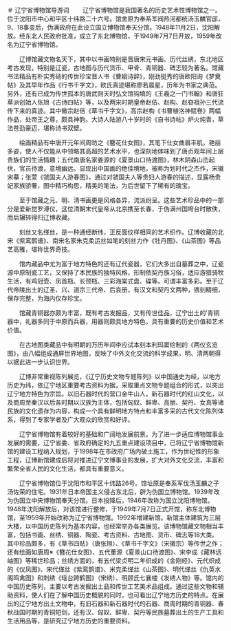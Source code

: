 ＃ 辽宁省博物馆导游词
　　辽宁省博物馆是我国著名的历史艺术性博物馆之一。位于沈阳市中心和平区十纬路二十六号。馆舍原为奉系军阀热河都统汤玉麟官邸，9、18事变后，伪满政府在此设立国立博物馆奉天分馆。1948年11月2日，沈阳解放。经东北人民政府批准，成立了东北博物馆，于1949年7月7日开放，1959年改名为辽宁省博物馆。

　　辽博馆藏文物名天下，其中以书画特别是晋唐宋元书画、历代丝绣，东北地区考古发现，特别是辽瓷，古地图与历代货币、甲骨、青铜器、碑志较为著名。馆藏书法精品有朴实秀砀的传世珍宝晋人书《曹娥诗辞》，刚劲挺秀的唐欧阳询《梦奠帖》及其早年作品《行书千字文》，欧氏真迹堪称廖若晨星，历年为书家之典范。另外，还有已成为传世孤本的唐武则天时弘文馆钩填的《王羲之一门书翰》和唐狂草派创始人张旭《古诗四帖》等，以及两宋时期皇帝赵佶、赵构、赵昚祖孙三代流传下来的真迹。其中徽宗赵佶《草书千字文》，高宗赵构《书曹植洛神赋卷》两幅作品，处帝王之尊，颇具神韵。大诗人陆游八十岁时的《自书诗帖》炉火纯青，草法苍劲豪迈，堪称诗书双壁。

　　绘画精品有中唐开元年间周昉之《簪花仕女图》，其笔下仕女曲眉丰肌，艳丽多姿，使人不仅能从中领略其高超的艺术水平，也深刻地体味到了唐贞观年间上层贵族们的生活情趣；五代南唐名家姜源的《夏景山口待渡图》，林木阴森山峦起伏，官员待渡，意境幽远。显现出中国画的绝佳境地，被称为划时代之杰作，宋徽宋摹；张萱《虢国夫人游春图》，通过对虢国夫人等贵妇人游春的描述，显露杨贵妃家族骄奢，图中精巧构思，精美的笔法，为后世留下了稀有的瑰宝。

　　至于馆藏之元、明、清书画更是风格各异，流派纷呈。这些艺术珍品中的一部分是爱新觉罗溥仪，这位清朝末代皇帝从北京携至长春，于伪满州国垮台时散佚，而后辗转得归辽博收藏。

　　刻丝又名缂丝，是一种通经断纬，正反面纹样相同的艺术织作。辽博收藏的北宋《紫鸾鹊谱》、南宋名家朱克柔运丝如笔的刻丝力作《牡丹图》、《山茶图》等品艺高雅，堪称世界奇技。

　　馆内藏品中尤为富于地方特色的还有辽代瓷器，它们大多出自墓葬之中，辽瓷源中原制瓷工艺，又保持了本民族的独特风格，形制依契丹族习俗，适应游猎骑牧生活，有鸡冠壶、凤首瓶、长颈瓶、三彩海棠式盘、碟等。可谓丰富多彩。至于辽代帝陵出土的辽圣、兴、道宗三代帝、后哀册，有汉文和契丹文两种，镌刻精细，保存完整，为海内仅存珍宝。

　　馆藏青铜器亦颇为丰富，既有考古发掘品，又有传世佳品，辽宁出土的’青铜器中，礼器多同于中原而兵器，用器则颇具地方特色，具有重要的历史价值和艺术价值。

　　在古地图类藏品中有明朝的万历年间李应试本刻本利玛窦绘制的《两仪玄览图》，由八幅组成通屏世界地图，反映了中外文化交流的科学成果，明、清两朝得以据此进一步认识世界。

　　辽博非常重视陈列展览，《辽宁历史文物专题陈列》以中国通史为经，以地方历史为纬，依辽宁地区重要考古资料为据，采取重点文物专题组合的形式，以突出辽宁地方特色为宗旨。以旧石器时代的营口金牛山人，新石器时代的红山文化，以及商周至秦汉以后各时期以汉族为主体，包括匈奴、鲜卑、高丽、契丹、女真等诸民族的文化遗存为内容，构成一个具有鲜明地方特点和丰富多采的古代文化陈列体系，得到了专家学者及广大观众的欣赏和好评。

　　辽宁省博物馆有着较好的基础和广阔地发展前景。为了进一步适应博物馆事业发展的需要，辽宁省委、省政府确定的九五重点建设项目中，已将辽宁省博物馆新馆的建设工程纳入规划，于1998年在市政府广场内破土施工，作为世纪性的形象工程，辽博新馆建成后将对推进辽宁文博事业的发展，扩大对外文化交流，丰富和繁荣全省人民的文化生活，都具有重要意义。

　　辽宁省博物馆位于沈阳市和平区十纬路26号。馆址原是奉系军伐汤玉麟之子汤佐荣的住宅。1931年日本帝国主义侵占东北后，辟为伪国立博物馆。1939年改为伪国立中央博物馆奉天分馆。日本投降后，1946年改称为国立沈阳博物馆。1948年沈阳解放后，对该馆进行整修，于1949年7月7日正式开馆，称东北博物馆，至1959年开始改称为辽宁省博物馆。1992年增建新馆。新馆主体建筑为三层大楼，以中国历史陈列为基本内容，也经常举办各类展览。该博物馆藏文物相当丰富，包括书画、丝绣、铜器、陶瓷、考古资料、古地图、货币、碑志等18大类。其中珍品颇多，有《草书四贴》（唐张旭）、《草书千字文》（宋徽宗）等传世之作；还有绘画如唐周※《簪花仕女图》、五代董源《夏景山口待渡图》、宋李成《藏林远岫图》等稀世珍品；丝绣方面的，有五代梁贞明二年织成的《金刚经》、元代织成的《仪凤图》、宋代缂丝《紫鸾鹊谱》、米克柔缂丝《山茶图》、明代缂丝《仇英水阁鸣禽图》和刺绣《瑶台跨鹤图》（宋绣）、明顾氏七襄楼《发绣人物》等。馆内的中国历史陈列，主要以考古发掘出土品和传世工艺美术品组成。通过这些文物和辅助资料，使人们在了解中国历史概貌的同时，也可看出辽宁地方历史的特点。在展出的辽宁地方出土文物中，有旧石器和新石器时代的石器、商周时期的青铜器、春秋战国时期的青铜短剑，还有汉、匈奴、鲜卑、契丹等民族墓葬出土的生产工具和生活用品等，是研究辽宁地方历史的重要资料。